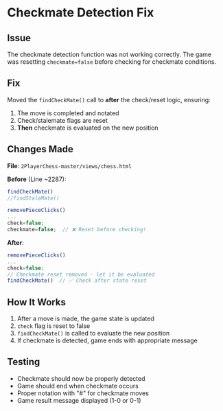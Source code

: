 # Checkmate Detection Fix

## Issue
The checkmate detection function was not working correctly. The game was resetting `checkmate=false` before checking for checkmate conditions.

## Fix
Moved the `findCheckMate()` call to **after** the check/reset logic, ensuring:
1. The move is completed and notated
2. Check/stalemate flags are reset
3. **Then** checkmate is evaluated on the new position

## Changes Made
**File**: `2PlayerChess-master/views/chess.html`

**Before** (Line ~2287):
```javascript
findCheckMate()
//findStaleMate()

removePieceClicks()
...
check=false;
checkmate=false;  // ❌ Reset before checking!
```

**After**:
```javascript
removePieceClicks()
...
check=false;
// Checkmate reset removed - let it be evaluated
findCheckMate()  // ✅ Check after state reset
```

## How It Works
1. After a move is made, the game state is updated
2. `check` flag is reset to false
3. `findCheckMate()` is called to evaluate the new position
4. If checkmate is detected, game ends with appropriate message

## Testing
- Checkmate should now be properly detected
- Game should end when checkmate occurs
- Proper notation with "#" for checkmate moves
- Game result message displayed (1-0 or 0-1)
